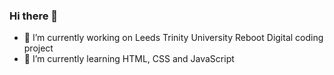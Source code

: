 ### Hi there 👋

- 🔭 I’m currently working on Leeds Trinity University Reboot Digital coding project
- 🌱 I’m currently learning HTML, CSS and JavaScript


